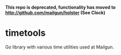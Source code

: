 **This repo is deprecated, functionality has moved to http://github.com/mailgun/holster (See Clock)**

timetools
=========

Go library with various time utilities used at Mailgun.

